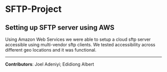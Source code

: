 # SFTP-Project
Setting up SFTP server using AWS
---
Using Amazon Web Services we were able to setup a cloud sftp server accessible using multi-vendor sftp clients. We tested accessibility across different geo locations and it was functional.

----
**Contributors**: Joel Adeniyi; Edidiong Albert
